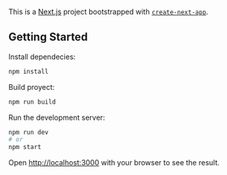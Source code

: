 This is a [Next.js](https://nextjs.org/) project bootstrapped with [`create-next-app`](https://github.com/vercel/next.js/tree/canary/packages/create-next-app).

## Getting Started

Install dependecies:

```bash
npm install
```

Build proyect:

```bash
npm run build
```

Run the development server:

```bash
npm run dev
# or
npm start
```

Open [http://localhost:3000](http://localhost:3000) with your browser to see the result.

